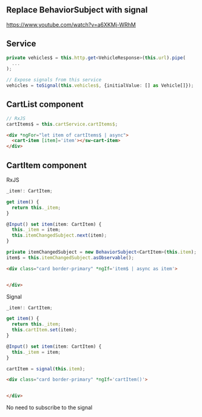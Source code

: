 ## Replace BehaviorSubject with signal
https://www.youtube.com/watch?v=a6XKMj-WRhM

## Service
```ts
private vehicles$ = this.http.get<VehicleResponse>(this.url).pipe(
  ...  
);

// Expose signals from this service
vehicles = toSignal(this.vehicles$, {initialValue: [] as Vehicle[]});
```

## CartList component
```ts
// RxJS
cartItems$ = this.cartService.cartItems$;
```

```html
<div *ngFor="let item of cartItems$ | async">
  <cart-item [item]='item'></sw-cart-item>
</div>
```





## CartItem component
RxJS
```ts
_item!: CartItem;

get item() {
  return this._item;
}

@Input() set item(item: CartItem) {
  this._item = item;
  this.itemChangedSubject.next(item);
}

private itemChangedSubject = new BehaviorSubject<CartItem>(this.item);
item$ = this.itemChangedSubject.asObservable();
```

```html
<div class="card border-primary" *ngIf='item$ | async as item'>


</div>
```

Signal
```ts
_item!: CartItem;

get item() {
  return this._item;
  this.cartItem.set(item);
}

@Input() set item(item: CartItem) {
  this._item = item;
}

cartItem = signal(this.item);
```

```html
<div class="card border-primary" *ngIf='cartItem()'>


</div>
```


No need to subscribe to the signal
